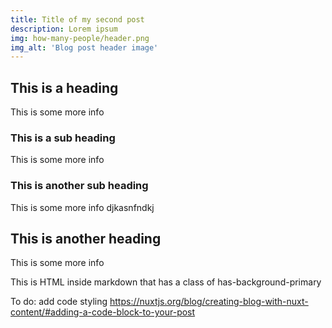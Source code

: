 ```yaml
---
title: Title of my second post
description: Lorem ipsum
img: how-many-people/header.png
img_alt: 'Blog post header image'
---
```


## This is a heading

This is some more info

### This is a sub heading

This is some more info

### This is another sub heading

This is some more info
djkasnfndkj
## This is another heading

This is some more info

<div class="has-background-primary">
  This is HTML inside markdown that has a class of has-background-primary
</div>
<info-box>
  <template #info-box>
  <p>
    This is an alert. I am providing you more info via a component, rather than a local HTML snippet.
    </p>
    <p>
    The benefit to this is that I can use it globally.
    <br>
    I can use line breaks (like above) or p-tags for line breaks
    </p>
  </template>
</info-box>

To do: add code styling
https://nuxtjs.org/blog/creating-blog-with-nuxt-content/#adding-a-code-block-to-your-post